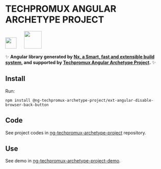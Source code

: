 # TECHPROMUX ANGULAR ARCHETYPE PROJECT

<a alt="Techpromux logo" href="https://techpromux.com" target="_blank" rel="noreferrer"><img src="https://avatars.githubusercontent.com/u/26910051?s=200&v=4" width="35"></a>&nbsp;&nbsp;&nbsp;&nbsp;&nbsp;&nbsp;<a alt="Nx logo" href="https://nx.dev" target="_blank" rel="noreferrer"><img src="https://raw.githubusercontent.com/nrwl/nx/master/images/nx-logo.png" width="55"></a>

✨ **Angular library generated by [Nx, a Smart, fast and extensible build system](https://nx.dev), and supported by [Techpromux Angular Archetype Project](https://github.com/techpromux/ng-techpromux-archetype-project).** ✨


## Install

Run:

`npm install @ng-techpromux-archetype-project/ext-angular-disable-browser-back-button` 

## Code

See project codes in [ng-techpromux-archetype-project](https://github.com/techpromux/ng-techpromux-archetype-project) repository.

## Use

See demo in [ng-techpromux-archetype-project-demo](https://github.com/techpromux/ng-techpromux-archetype-project-demo).
